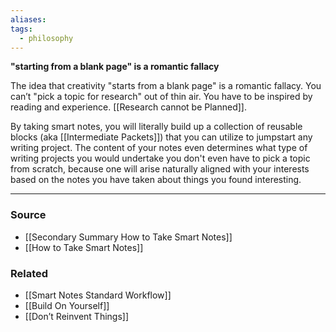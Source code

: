 ```yaml
---
aliases: 
tags:
  - philosophy
---
```

**"starting from a blank page" is a romantic fallacy**

The idea that creativity "starts from a blank page" is a romantic fallacy. You can’t "pick a topic for research" out of thin air. You have to be inspired by reading and experience. [[Research cannot be Planned]].

By taking smart notes, you will literally build up a collection of reusable blocks (aka [[Intermediate Packets]]) that you can utilize to jumpstart any writing project. The content of your notes even determines what type of writing projects you would undertake you don't even have to pick a topic from scratch, because one will arise naturally aligned with your interests based on the notes you have taken about things you found interesting. 

---

### Source
- [[Secondary Summary How to Take Smart Notes]]
- [[How to Take Smart Notes]]

### Related
- [[Smart Notes Standard Workflow]] 
- [[Build On Yourself]] 
- [[Don’t Reinvent Things]]